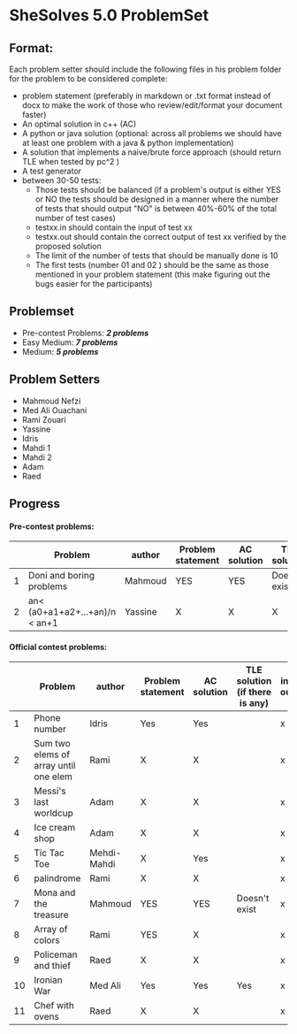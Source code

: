 # SheSolves 5.0 ProblemSet

## Format:

Each problem setter should include the following files in his problem folder for the problem to be considered complete:

- problem statement (preferably in markdown or .txt format instead of docx to make the work of those who review/edit/format your document faster)
- An optimal solution in c++ (AC)
- A python or java solution (optional: across all problems we should have at least one problem with a java & python implementation)  
- A solution that implements a naive/brute force approach (should return TLE when tested by pc^2 ) 
- A test generator 
- between 30-50 tests:
	-  Those tests should be balanced (if a problem's output is either YES or NO the tests should be designed in a manner where the number of tests that should output "NO" is between 40%-60% of the total number of test cases) 
	- testxx.in should contain the input of test xx
	- testxx.out should contain the correct output of test xx verified by the proposed solution
	- The limit of the number of tests that should be manually done is 10 
	- The first tests (number 01 and 02 ) should be the same as those mentioned in your problem statement (this make figuring out the bugs easier for the participants)  

## Problemset

* Pre-contest Problems: ***2 problems*** 
* Easy Medium:  ***7 problems***
* Medium: ***5 problems***


## Problem Setters

* Mahmoud Nefzi
* Med Ali Ouachani
* Rami Zouari
* Yassine
* Idris
* Mahdi 1
* Mahdi 2
* Adam
* Raed

## Progress 

#### Pre-contest problems:

|      | Problem            | author | Problem statement | AC solution | TLE solution | input / output |
| ---- | ------------------ | ------ | ----------------- | ----------- | ------------ | -------------- |
| 1    |         Doni and boring problems          |    Mahmoud   |         YES         |      YES      |       Doesn't exist      |        X       |
| 2    |   an< (a0+a1+a2+...+an)/n < an+1      |    Yassine   |         X         |      X      |       X      |        X       |

#### Official contest problems:

|      | Problem                             | author     | Problem statement | AC solution | TLE solution (if there is any) | input / output |
| ---- | ----------------------------------- | ---------- | ----------------- | ----------- | ------------------------------ | -------------- |
| 1    |    Phone number                     |    Idris   |        Yes        |    Yes      |                                |      x         |
| 2    |Sum two elems of array until one elem|    Rami    |         X         |     X       |                                |      x         |
| 3    |        Messi's last worldcup        |    Adam    |         X         |     X       |                                |      x         |
| 4    |          Ice cream shop             |    Adam    |         X         |     X       |                                |      x         |
| 5    |              Tic Tac Toe            | Mehdi-Mahdi|         X         |     Yes     |                                |      x         |
| 6    |             palindrome              |    Rami    |         X         |     X       |                                |      x         |
| 7    |         Mona and the treasure         |   Mahmoud  |         YES         |     YES       |        Doesn't exist   |      x         |
| 8    |          Array of colors            |    Rami    |         YES         |     X       |                                |      x         |
| 9    |         Policeman and thief         |    Raed    |         X         |     X       |                                |      x         |
| 10   |            Ironian War              |   Med Ali  |         Yes       |     Yes     |            Yes                 |      x         |
| 11   |          Chef with ovens            |    Raed    |         X         |     X       |                                |      x         |
